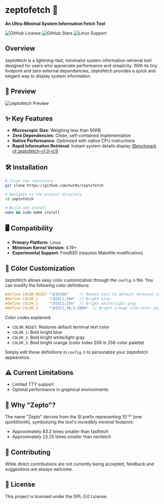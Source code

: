 # zeptofetch 🚀

**An Ultra-Minimal System Information Fetch Tool**

![GitHub License](https://img.shields.io/github/license/Gur0v/zeptofetch)
![GitHub Stars](https://img.shields.io/github/stars/Gur0v/zeptofetch)
![Linux Support](https://img.shields.io/badge/platform-linux-brightgreen)

## Overview

zeptofetch is a lightning-fast, minimalist system information retrieval tool designed for users who appreciate performance and simplicity. With its tiny footprint and zero external dependencies, zeptofetch provides a quick and elegant way to display system information.

## 📸 Preview

![zeptofetch Preview](https://monke.party/m9cx715g.png)

## ✨ Key Features

- **Microscopic Size**: Weighing less than 50KB
- **Zero Dependencies**: Clean, self-contained implementation
- **Native Performance**: Optimized with native CPU instructions
- **Rapid Information Retrieval**: Instant system details display [(Benchmark of zeptofetch-v1.0-rc1)](https://github.com/Gur0v/zeptofetch/commit/56daa35b5c15c132aef669d5ed29f9edda08c4e7#commitcomment-150075748)

## 🛠 Installation

```bash
# Clone the repository
git clone https://github.com/Gur0v/zeptofetch

# Navigate to the project directory
cd zeptofetch

# Build and install
make && sudo make install
```

## 🖥 Compatibility

- **Primary Platform**: Linux
- **Minimum Kernel Version**: 4.19+
- **Experimental Support**: FreeBSD (requires Makefile modification)

## 🎨 Color Customization

zeptofetch allows easy color customization through the `config.h` file. You can modify the following color definitions:

```c
#define COLOR_RESET "\033[0m"     // Resets text to default terminal color
#define COLOR_1     "\033[1;34m"  // Bright blue
#define COLOR_2     "\033[1;37m"  // Bright white/light gray
#define COLOR_3     "\033[1;38;5;208m"  // Bright orange (256-color palette)
```

Color codes explained:
- `COLOR_RESET`: Restores default terminal text color
- `COLOR_1`: Bold bright blue
- `COLOR_2`: Bold bright white/light gray
- `COLOR_3`: Bold bright orange (color index 208 in 256-color palette)

Simply edit these definitions in `config.h` to personalize your zeptofetch appearance.

## ⚠️ Current Limitations

- Limited TTY support
- Optimal performance in graphical environments

## 🤔 Why "Zepto"?

The name "Zepto" derives from the SI prefix representing 10⁻²¹ (one quintillionth), symbolizing the tool's incredibly minimal footprint:
- Approximately 83.2 times smaller than fastfetch
- Approximately 23.25 times smaller than neofetch

## 🤝 Contributing

While direct contributions are not currently being accepted, feedback and suggestions are always welcome.

## 📄 License

This project is licensed under the GPL-3.0 License.

